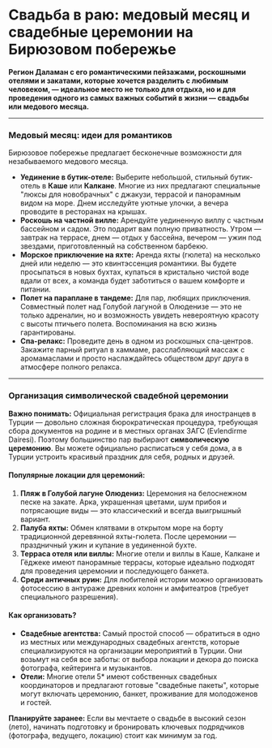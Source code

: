 # Свадьба в раю: медовый месяц и свадебные церемонии на Бирюзовом побережье

**Регион Даламан с его романтическими пейзажами, роскошными отелями и закатами, которые хочется разделить с любимым человеком, — идеальное место не только для отдыха, но и для проведения одного из самых важных событий в жизни — свадьбы или медового месяца.**

---

### Медовый месяц: идеи для романтиков

Бирюзовое побережье предлагает бесконечные возможности для незабываемого медового месяца.

-   **Уединение в бутик-отеле:** Выберите небольшой, стильный бутик-отель в **Каше** или **Калкане**. Многие из них предлагают специальные "люксы для новобрачных" с джакузи, террасой и панорамным видом на море. Днем исследуйте уютные улочки, а вечера проводите в ресторанах на крышах.
-   **Роскошь на частной вилле:** Арендуйте уединенную виллу с частным бассейном и садом. Это подарит вам полную приватность. Утром — завтрак на террасе, днем — отдых у бассейна, вечером — ужин под звездами, приготовленный на собственном барбекю.
-   **Морское приключение на яхте:** Аренда яхты (гюлета) на несколько дней или неделю — это квинтэссенция романтики. Вы будете просыпаться в новых бухтах, купаться в кристально чистой воде вдали от всех, а команда будет заботиться о вашем комфорте и питании.
-   **Полет на параплане в тандеме:** Для пар, любящих приключения. Совместный полет над Голубой лагуной в Олюденизе — это не только адреналин, но и возможность увидеть невероятную красоту с высоты птичьего полета. Воспоминания на всю жизнь гарантированы.
-   **Спа-релакс:** Проведите день в одном из роскошных спа-центров. Закажите парный ритуал в хаммаме, расслабляющий массаж с аромамаслами и просто наслаждайтесь обществом друг друга в атмосфере полного релакса.

---

### Организация символической свадебной церемонии

**Важно понимать:** Официальная регистрация брака для иностранцев в Турции — довольно сложная бюрократическая процедура, требующая сбора документов на родине и в местных органах ЗАГС (Evlendirme Dairesi). Поэтому большинство пар выбирают **символическую церемонию**. Вы можете официально расписаться у себя дома, а в Турции устроить красивый праздник для себя, родных и друзей.

#### Популярные локации для церемоний:

1.  **Пляж в Голубой лагуне Олюдениз:** Церемония на белоснежном песке на закате. Арка, украшенная цветами, шум прибоя и потрясающие виды — это классический и всегда выигрышный вариант.
2.  **Палуба яхты:** Обмен клятвами в открытом море на борту традиционной деревянной яхты-гюлета. После церемонии — праздничный ужин и купание в уединенной бухте.
3.  **Терраса отеля или виллы:** Многие отели и виллы в Каше, Калкане и Гёджеке имеют панорамные террасы, которые идеально подходят для проведения церемонии и последующего банкета.
4.  **Среди античных руин:** Для любителей истории можно организовать фотосессию в антураже древних колонн и амфитеатров (требует специального разрешения).

#### Как организовать?

-   **Свадебные агентства:** Самый простой способ — обратиться в одно из местных или международных свадебных агентств, которые специализируются на организации мероприятий в Турции. Они возьмут на себя все заботы: от выбора локации и декора до поиска фотографа, кейтеринга и музыкантов.
-   **Отели:** Многие отели 5* имеют собственных свадебных координаторов и предлагают готовые "свадебные пакеты", которые могут включать церемонию, банкет, проживание для молодоженов и гостей.

**Планируйте заранее:** Если вы мечтаете о свадьбе в высокий сезон (лето), начинать подготовку и бронировать ключевых подрядчиков (фотографа, ведущего, локацию) стоит как минимум за год. 